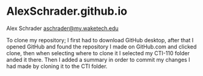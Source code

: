 # AlexSchrader.github.io

Alex Schrader aschrader@my.waketech.edu

To clone my repository; I first had to download GitHub desktop, after that I opened GitHub and found the repository I made on GitHub.com and clicked clone, then when selecting where to clone it I selected my CTI-110 folder anded it there. Then I added a summary in order to commit my changes I had made by cloning it to the CTI folder. 